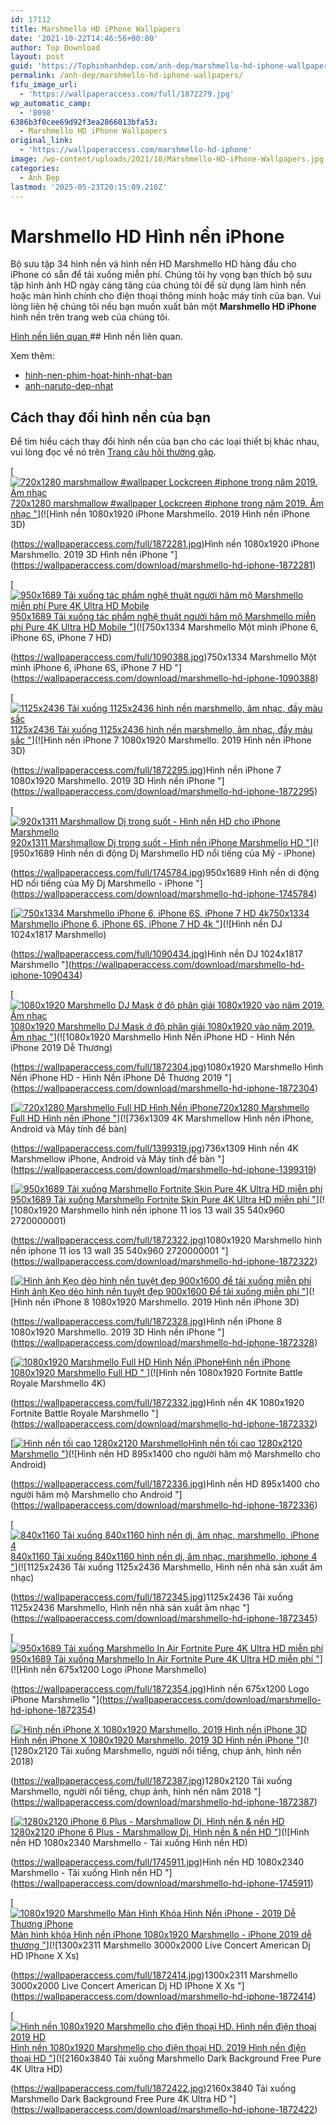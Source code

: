 ```yaml
---
id: 17112
title: Marshmello HD iPhone Wallpapers
date: '2021-10-22T14:46:56+00:00'
author: Top Download
layout: post
guid: 'https://Tophinhanhdep.com/anh-dep/marshmello-hd-iphone-wallpapers/'
permalink: /anh-dep/marshmello-hd-iphone-wallpapers/
fifu_image_url:
  - 'https://wallpaperaccess.com/full/1872279.jpg'
wp_automatic_camp:
  - '8098'
6386b3f0cee69d92f3ea2866013bfa53:
  - Marshmello HD iPhone Wallpapers
original_link:
  - 'https://wallpaperaccess.com/marshmello-hd-iphone'
image: /wp-content/uploads/2021/10/Marshmello-HD-iPhone-Wallpapers.jpg
categories:
  - Ảnh Đẹp
lastmod: '2025-05-23T20:15:09.210Z'
---
```

# Marshmello HD Hình nền iPhone

Bộ sưu tập 34 hình nền và hình nền HD Marshmello HD hàng đầu cho iPhone có sẵn để tải xuống miễn phí. Chúng tôi hy vọng bạn thích bộ sưu tập hình ảnh HD ngày càng tăng của chúng tôi để sử dụng làm hình nền hoặc màn hình chính cho điện thoại thông minh hoặc máy tính của bạn. Vui lòng liên hệ chúng tôi nếu bạn muốn xuất bản một **Marshmello HD iPhone** hình nền trên trang web của chúng tôi.

[Hình nền liên quan ](#related) ## Hình nền liên quan.

   
 Xem thêm:

   
- [hinh-nen-phim-hoat-hinh-nhat-ban](https://tophinhanhdep.com/anh-anime/hinh-nen-phim-hoat-hinh-nhat-ban/)
- [anh-naruto-dep-nhat](https://tophinhanhdep.com/anh-naruto/anh-naruto-dep-nhat/)

## Cách thay đổi hình nền của bạn

Để tìm hiểu cách thay đổi hình nền của bạn cho các loại thiết bị khác nhau, vui lòng đọc về nó trên [Trang câu hỏi thường gặp](https://tophinhanhdep.com/faq/).

  
[[![720x1280 marshmallow #wallpaper Lockcreen #iphone trong năm 2019. Âm nhạc](https://wallpaperaccess.com/full/1872279.jpg)720x1280 marshmallow #wallpaper Lockcreen #iphone trong năm 2019. Âm nhạc "](https://wallpaperaccess.com/download/marshmello-hd-iphone-1872279)](![Hình nền 1080x1920 iPhone Marshmello.  2019 Hình nền iPhone 3D)

(https://wallpaperaccess.com/full/1872281.jpg)Hình nền 1080x1920 iPhone Marshmello. 2019 3D Hình nền iPhone "](https://wallpaperaccess.com/download/marshmello-hd-iphone-1872281)

[[![950x1689 Tải xuống tác phẩm nghệ thuật người hâm mộ Marshmello miễn phí Pure 4K Ultra HD Mobile](https://wallpaperaccess.com/full/983550.jpg)950x1689 Tải xuống tác phẩm nghệ thuật người hâm mộ Marshmello miễn phí Pure 4K Ultra HD Mobile "](https://wallpaperaccess.com/download/marshmello-hd-iphone-983550)](![750x1334 Marshmello Một mình iPhone 6, iPhone 6S, iPhone 7 HD)

(https://wallpaperaccess.com/full/1090388.jpg)750x1334 Marshmello Một mình iPhone 6, iPhone 6S, iPhone 7 HD "](https://wallpaperaccess.com/download/marshmello-hd-iphone-1090388)

[[![1125x2436 Tải xuống 1125x2436 hình nền marshmello, âm nhạc, đầy màu sắc](https://wallpaperaccess.com/full/1090386.jpg)1125x2436 Tải xuống 1125x2436 hình nền marshmello, âm nhạc, đầy màu sắc "](https://wallpaperaccess.com/download/marshmello-hd-iphone-1090386)](![Hình nền iPhone 7 1080x1920 Marshmello.  2019 Hình nền iPhone 3D)

(https://wallpaperaccess.com/full/1872295.jpg)Hình nền iPhone 7 1080x1920 Marshmello. 2019 3D Hình nền iPhone "](https://wallpaperaccess.com/download/marshmello-hd-iphone-1872295)

[[![920x1311 Marshmallow Dj trong suốt - Hình nền HD cho iPhone Marshmello](https://wallpaperaccess.com/full/1745900.png)920x1311 Marshmallow Dj trong suốt - Hình nền iPhone Marshmello HD "](https://wallpaperaccess.com/download/marshmello-hd-iphone-1745900)](![950x1689 Hình nền di động Dj Marshmello HD nổi tiếng của Mỹ - iPhone)

(https://wallpaperaccess.com/full/1745784.jpg)950x1689 Hình nền di động HD nổi tiếng của Mỹ Dj Marshmello - iPhone "](https://wallpaperaccess.com/download/marshmello-hd-iphone-1745784)

[[![750x1334 Marshmello iPhone 6, iPhone 6S, iPhone 7 HD 4k](https://wallpaperaccess.com/full/1090381.jpg)750x1334 Marshmello iPhone 6, iPhone 6S, iPhone 7 HD 4k "](https://wallpaperaccess.com/download/marshmello-hd-iphone-1090381)](![Hình nền DJ 1024x1817 Marshmello)

(https://wallpaperaccess.com/full/1090434.jpg)Hình nền DJ 1024x1817 Marshmello "](https://wallpaperaccess.com/download/marshmello-hd-iphone-1090434)

[[![1080x1920 Marshmello DJ Mask ở độ phân giải 1080x1920 vào năm 2019. Âm nhạc](https://wallpaperaccess.com/full/1872278.jpg)1080x1920 Marshmello DJ Mask ở độ phân giải 1080x1920 vào năm 2019. Âm nhạc "](https://wallpaperaccess.com/download/marshmello-hd-iphone-1872278)](![1080x1920 Marshmello Hình Nền iPhone HD - Hình Nền iPhone 2019 Dễ Thương)

(https://wallpaperaccess.com/full/1872304.jpg)1080x1920 Marshmello Hình Nền iPhone HD - Hình Nền iPhone Dễ Thương 2019 "](https://wallpaperaccess.com/download/marshmello-hd-iphone-1872304)

[[![720x1280 Marshmello Full HD Hình Nền iPhone](https://wallpaperaccess.com/full/1872319.jpg)720x1280 Marshmello Full HD Hình nền iPhone "](https://wallpaperaccess.com/download/marshmello-hd-iphone-1872319)](![736x1309 4K Marshmellow Hình nền iPhone, Android và Máy tính để bàn)

(https://wallpaperaccess.com/full/1399319.jpg)736x1309 Hình nền 4K Marshmellow iPhone, Android và Máy tính để bàn "](https://wallpaperaccess.com/download/marshmello-hd-iphone-1399319)

[[![950x1689 Tải xuống Marshmello Fortnite Skin Pure 4K Ultra HD miễn phí](https://wallpaperaccess.com/full/1433718.jpg)950x1689 Tải xuống Marshmello Fortnite Skin Pure 4K Ultra HD miễn phí "](https://wallpaperaccess.com/download/marshmello-hd-iphone-1433718)](![1080x1920 Marshmello hình nền iphone 11 ios 13 wall 35 540x960 2720000001)

(https://wallpaperaccess.com/full/1872322.jpg)1080x1920 Marshmello hình nền iphone 11 ios 13 wall 35 540x960 2720000001 "](https://wallpaperaccess.com/download/marshmello-hd-iphone-1872322)

[[![Hình ảnh Kẹo dẻo hình nền tuyệt đẹp 900x1600 để tải xuống miễn phí](https://wallpaperaccess.com/full/1872326.jpg)Hình ảnh Kẹo dẻo hình nền tuyệt đẹp 900x1600 Để tải xuống miễn phí "](https://wallpaperaccess.com/download/marshmello-hd-iphone-1872326)](![Hình nền iPhone 8 1080x1920 Marshmello.  2019 Hình nền iPhone 3D)

(https://wallpaperaccess.com/full/1872328.jpg)Hình nền iPhone 8 1080x1920 Marshmello. 2019 3D Hình nền iPhone "](https://wallpaperaccess.com/download/marshmello-hd-iphone-1872328)

[[![1080x1920 Marshmello Full HD Hình Nền iPhone](https://wallpaperaccess.com/full/1872329.jpg)Hình nền iPhone 1080x1920 Marshmello Full HD " ](https://wallpaperaccess.com/download/marshmello-hd-iphone-1872329)](![Hình nền 1080x1920 Fortnite Battle Royale Marshmello 4K)

(https://wallpaperaccess.com/full/1872332.jpg)Hình nền 4K 1080x1920 Fortnite Battle Royale Marshmello "](https://wallpaperaccess.com/download/marshmello-hd-iphone-1872332)

[[![Hình nền tối cao 1280x2120 Marshmello](https://wallpaperaccess.com/full/1872335.jpg)Hình nền tối cao 1280x2120 Marshmello "](https://wallpaperaccess.com/download/marshmello-hd-iphone-1872335)](![Hình nền HD 895x1400 cho người hâm mộ Marshmello cho Android)

(https://wallpaperaccess.com/full/1872336.jpg)Hình nền HD 895x1400 cho người hâm mộ Marshmello cho Android "](https://wallpaperaccess.com/download/marshmello-hd-iphone-1872336)

[[![840x1160 Tải xuống 840x1160 hình nền dj, âm nhạc, marshmello, iPhone 4](https://wallpaperaccess.com/full/1872338.jpg)840x1160 Tải xuống 840x1160 hình nền dj, âm nhạc, marshmello, iphone 4 "](https://wallpaperaccess.com/download/marshmello-hd-iphone-1872338)](![1125x2436 Tải xuống 1125x2436 Marshmello, Hình nền nhà sản xuất âm nhạc)

(https://wallpaperaccess.com/full/1872345.jpg)1125x2436 Tải xuống 1125x2436 Marshmello, Hình nền nhà sản xuất âm nhạc "](https://wallpaperaccess.com/download/marshmello-hd-iphone-1872345)

[[![950x1689 Tải xuống Marshmello In Air Fortnite Pure 4K Ultra HD miễn phí](https://wallpaperaccess.com/full/1872349.jpg)950x1689 Tải xuống Marshmello In Air Fortnite Pure 4K Ultra HD miễn phí "](https://wallpaperaccess.com/download/marshmello-hd-iphone-1872349)](![Hình nền 675x1200 Logo iPhone Marshmello)

(https://wallpaperaccess.com/full/1872354.jpg)Hình nền 675x1200 Logo iPhone Marshmello "](https://wallpaperaccess.com/download/marshmello-hd-iphone-1872354)

[[![Hình nền iPhone X 1080x1920 Marshmello.  2019 Hình nền iPhone 3D](https://wallpaperaccess.com/full/1872362.jpg)Hình nền iPhone X 1080x1920 Marshmello. 2019 3D Hình nền iPhone "](https://wallpaperaccess.com/download/marshmello-hd-iphone-1872362)](![1280x2120 Tải xuống Marshmello, người nổi tiếng, chụp ảnh, hình nền 2018)

(https://wallpaperaccess.com/full/1872387.jpg)1280x2120 Tải xuống Marshmello, người nổi tiếng, chụp ảnh, hình nền năm 2018 "](https://wallpaperaccess.com/download/marshmello-hd-iphone-1872387)

[[![1280x2120 iPhone 6 Plus - Marshmallow Dj, Hình nền & nền HD](https://wallpaperaccess.com/full/1872347.jpg)1280x2120 iPhone 6 Plus - Marshmallow Dj, Hình nền &amp; nền HD "](https://wallpaperaccess.com/download/marshmello-hd-iphone-1872347)](![Hình nền HD 1080x2340 Marshmello - Tải xuống Hình nền HD)

(https://wallpaperaccess.com/full/1745911.jpg)Hình nền HD 1080x2340 Marshmello - Tải xuống Hình nền HD "](https://wallpaperaccess.com/download/marshmello-hd-iphone-1745911)

[[![1080x1920 Marshmello Màn Hình Khóa Hình Nền iPhone - 2019 Dễ Thương iPhone](https://wallpaperaccess.com/full/1872404.jpg)Màn hình khóa Hình nền iPhone 1080x1920 Marshmello - iPhone 2019 dễ thương "](https://wallpaperaccess.com/download/marshmello-hd-iphone-1872404)](![1300x2311 Marshmello 3000x2000 Live Concert American Dj HD IPhone X Xs)

(https://wallpaperaccess.com/full/1872414.jpg)1300x2311 Marshmello 3000x2000 Live Concert American Dj HD IPhone X Xs "](https://wallpaperaccess.com/download/marshmello-hd-iphone-1872414)

[[![Hình nền 1080x1920 Marshmello cho điện thoại HD.  Hình nền điện thoại 2019 HD](https://wallpaperaccess.com/full/1872417.jpg)Hình nền 1080x1920 Marshmello cho điện thoại HD. 2019 Hình nền điện thoại HD "](https://wallpaperaccess.com/download/marshmello-hd-iphone-1872417)](![2160x3840 Tải xuống Marshmello Dark Background Free Pure 4K Ultra HD)

(https://wallpaperaccess.com/full/1872422.jpg)2160x3840 Tải xuống Marshmello Dark Background Free Pure 4K Ultra HD "](https://wallpaperaccess.com/download/marshmello-hd-iphone-1872422)
